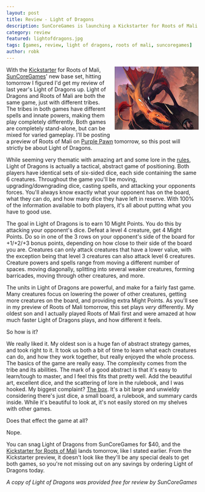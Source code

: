 ```yaml
---
layout: post
title: Review - Light of Dragons
description: SunCoreGames is launching a Kickstarter for Roots of Mali tomorrow. Today I take a look at the first game in the series, Light of Dragons.
category: review
featured: lightofdragons.jpg
tags: [games, review, light of dragons, roots of mali, suncoregames]
author: robk
---
```


<img src="/images/featured/lightofdragons.jpg" style="float:right;margin-left:10px;margin-bottom:10px;" alt="Odd World"/>With the [Kickstarter](https://www.kickstarter.com/projects/9317481/791540056?token=066e3700) for Roots of Mali, [SunCoreGames](http://suncoregames.ch)' new base set, hitting tomorrow I figured I'd get my review of last year's Light of Dragons up. Light of Dragons and Roots of Mali are both the same game, just with different tribes. The tribes in both games have different spells and innate powers, making them play completely differently. Both games are completely stand-alone, but can be mixed for varied gameplay. I'll be posting a preview of Roots of Mali on [Purple Pawn](http://purplepawn.com) tomorrow, so this post will strictly be about Light of Dragons.

While seeming very thematic with amazing art and some lore in the [rules](http://suncoregames.ch/wp-content/uploads/2016/05/LOD_Anleitung_english-1.pdf), Light of Dragons is actually a tactical, abstract game of positioning. Both players have identical sets of six-sided dice, each side containing the same 6 creatures. Throughout the game you'll be moving, upgrading/downgrading dice, casting spells, and attacking your opponents forces. You'll always know exactly what your opponent has on the board, what they can do, and how many dice they have left in reserve. With 100% of the information available to both players, it's all about putting what you have to good use.

The goal in Light of Dragons is to earn 10 Might Points. You do this by attacking your opponent's dice. Defeat a level 4 creature, get 4 Might Points. Do so in one of the 3 rows on your opponent's side of the board for +1/+2/+3 bonus points, depending on how close to their side of the board you are. Creatures can only attack creatures that have a lower value, with the exception being that level 3 creatures can also attack level 6 creatures. Creature powers and spells range from moving a different number of spaces. moving diagonally, splitting into several weaker creatures, forming barricades, moving through other creatures, and more.

The units in Light of Dragons are powerful, and make for a fairly fast game. Many creatures focus on lowering the power of other creatures, getting more creatures on the board, and providing extra Might Points. As you'll see in my preview of Roots of Mali tomorrow, this set plays *very* differently. My oldest son and I actually played Roots of Mali first and were amazed at how much faster Light of Dragons plays, and how different it feels.

So how is it?

We really liked it. My oldest son is a huge fan of abstract strategy games, and took right to it. It took us both a bit of time to learn what each creatures can do, and how they work together, but really enjoyed the whole process. The basics of the game are really easy. The complexity comes from the tribe and its abilities. The mark of a good abstract is that it's easy to learn/tough to master, and I feel this fits that pretty well. Add the beautiful art, excellent dice, and the scattering of lore in the rulebook, and I was hooked. My biggest complaint? [The box](http://pawnsperspective.com/Light-of-Dragons-Roots-of-Mali-Unboxing/). It's a bit large and unwieldy considering there's just dice, a small board, a rulebook, and summary cards inside. While it's beautiful to look at, it's not easily stored on my shelves with other games.

Does that effect the game at all?

Nope.

You can snag Light of Dragons from SunCoreGames for $40, and the [Kickstarter for Roots of Mali](https://www.kickstarter.com/projects/9317481/791540056?token=066e3700) lands tomorrow, like I stated earlier. From the Kickstarter preview, it doesn't look like they'll be any special deals to get both games, so you're not missing out on any savings by ordering Light of Dragons today.

*A copy of Light of Dragons was provided free for review by SunCoreGames*
